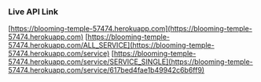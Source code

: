 ### Live API Link

[https://blooming-temple-57474.herokuapp.com](https://blooming-temple-57474.herokuapp.com)
[https://blooming-temple-57474.herokuapp.com/ALL_SERVICE](https://blooming-temple-57474.herokuapp.com/service)
[https://blooming-temple-57474.herokuapp.com/service/SERVICE_SINGLE](https://blooming-temple-57474.herokuapp.com/service/617bed4fae1b49942c6b6ff9)

